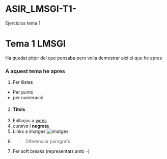 # ASIR_LMSGI-T1-
Ejercicios tema 1
# Tema 1 LMSGI

Ha quedat pitjor del que pensaba pero volia demostrar aixi el que he apres


### A aquest tema he apres
1. Fer llistes
* Per punts
* per numeració
2. #### Titols
3. Enllaços a [webs](https://www.google.es/)
4. _cursiva_ i **negreta**
5. Links a imatges ![imatges](http://vignette1.wikia.nocookie.net/dragonball/images/5/57/Goku_DB_Artwork.png/revision/latest?cb=20160802220130&path-prefix=es)
6. >Diferenciar paragrafs
7. Fer soft breaks (representats amb ··)

